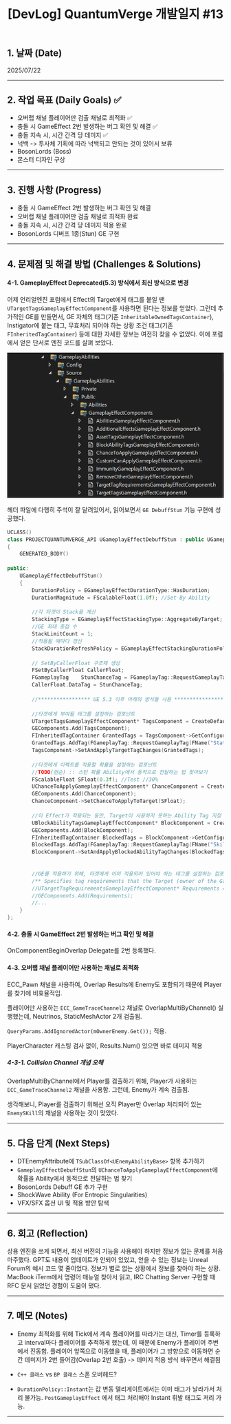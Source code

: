 ﻿---
title: "[DevLog] QuantumVerge 개발일지 #13"
excerpt: QuantumVerge 개발일지
categories:
  - DevLog
tags:
  - 개발일지
  - QuantumVerge
  - UnrealEngine
---
## 1. 날짜 (Date)

2025/07/22

---

## 2. 작업 목표 (Daily Goals) ✅

- 오버랩 채널 플레이어만 검출 채널로 최적화 ✅
- 충돌 시 GameEffect 2번 발생하는 버그 확인 및 해결 ✅
- 충돌 지속 시, 시간 간격 당 데미지 ✅
- 넉백 -> 투사체 기획에 따라 넉백되고 안되는 것이 있어서 보류
- BosonLords (Boss) 
- 몬스터 디자인 구상

---

## 3. 진행 사항 (Progress)

- 충돌 시 GameEffect 2번 발생하는 버그 확인 및 해결
- 오버랩 채널 플레이어만 검출 채널로 최적화 완료
- 충돌 지속 시, 시간 간격 당 데미지 적용 완료
- BosonLords 디버프 1종(Stun) GE 구현

---

## 4. 문제점 및 해결 방법 (Challenges & Solutions)

#### 4-1. GameplayEffect Deprecated(5.3) 방식에서 최신 방식으로 변경

어제 언리얼엔진 포럼에서 Effect의 Target에게 태그를 붙일 땐 `UTargetTagsGameplayEffectComponent`를 사용하면 된다는 정보를 얻었다. 그런데 추가적인 GE를 만들면서, GE 자체의 태그(기존 `InheritableOwnedTagsContainer`), Instigator에 붙는 태그, 무효처리 되어야 하는 상황 조건 태그(기존 `FInheritedTagContainer`) 등에 대한 자세한 정보는 여전히 찾을 수 없었다. 이에 포럼에서 얻은 단서로 엔진 코드를 살펴 보았다.

![GEComponentAfterEngineVer5.3](https://raw.githubusercontent.com/Hyun-Soon/Hyun-Soon.github.io/refs/heads/main/_posts/asset/DevLog/GEComponentAfter_ver_5_3.png)

헤더 파일에 다행히 주석이 잘 달려있어서, 읽어보면서 `GE DebuffStun` 기능 구현에 성공했다.

```c++
UCLASS()
class PROJECTQUANTUMVERGE_API UGameplayEffectDebuffStun : public UGameplayEffectBase
{
	GENERATED_BODY()
	
public:
    UGameplayEffectDebuffStun()
    {
        DurationPolicy = EGameplayEffectDurationType::HasDuration;
        DurationMagnitude = FScalableFloat(1.0f); //Set By Ability

        //각 타겟이 Stack을 계산
        StackingType = EGameplayEffectStackingType::AggregateByTarget;
        //GE 최대 중첩 수
        StackLimitCount = 1;
        //적용될 때마다 갱신
        StackDurationRefreshPolicy = EGameplayEffectStackingDurationPolicy::RefreshOnSuccessfulApplication;

        // SetByCallerFloat 구조체 생성
        FSetByCallerFloat CallerFloat;
        FGameplayTag    StunChanceTag = FGameplayTag::RequestGameplayTag("Data.StunChance");
        CallerFloat.DataTag = StunChanceTag;

        //***************** UE 5.3 이후 아래의 방식들 사용 *****************

        //타겟에게 부여될 태그를 설정하는 컴포넌트
        UTargetTagsGameplayEffectComponent* TagsComponent = CreateDefaultSubobject<UTargetTagsGameplayEffectComponent>(TEXT("TargetTagsComponent"));
        GEComponents.Add(TagsComponent);
        FInheritedTagContainer GrantedTags = TagsComponent->GetConfiguredTargetTagChanges();
        GrantedTags.AddTag(FGameplayTag::RequestGameplayTag(FName("State.Stunned")));
        TagsComponent->SetAndApplyTargetTagChanges(GrantedTags);

        //타겟에게 이펙트를 적용할 확률을 설정하는 컴포넌트
        //TODO(현순) :: 스턴 확률 Ability에서 동적으로 전달하는 법 찾아보기
        FScalableFloat SFloat(0.3f); //Test //30%
        UChanceToApplyGameplayEffectComponent* ChanceComponent = CreateDefaultSubobject<UChanceToApplyGameplayEffectComponent>(TEXT("ChanceComponent"));
        GEComponents.Add(ChanceComponent);
        ChanceComponent->SetChanceToApplyToTarget(SFloat);

        //이 Effect가 적용되는 동안, Target이 사용하지 못하는 Ability Tag 지정
        UBlockAbilityTagsGameplayEffectComponent* BlockComponent = CreateDefaultSubobject<UBlockAbilityTagsGameplayEffectComponent>(TEXT("BlockComponent"));
        GEComponents.Add(BlockComponent);
        FInheritedTagContainer BlockedTags = BlockComponent->GetConfiguredBlockedAbilityTagChanges();
        BlockedTags.AddTag(FGameplayTag::RequestGameplayTag(FName("Skill")));
        BlockComponent->SetAndApplyBlockedAbilityTagChanges(BlockedTags);


        //GE를 적용하기 위해, 타겟에게 이미 적용되어 있어야 하는 태그를 설정하는 컴포넌트
        /** Specifies tag requirements that the Target (owner of the Gameplay Effect) must have if this GE should apply or continue to execute */
        //UTargetTagRequirementsGameplayEffectComponent* Requirements = CreateDefaultSubobject<UTargetTagRequirementsGameplayEffectComponent>(TEXT("RequirementTagsComponent"));
        //GEComponents.Add(Requirements);
        //...
    }
};
```

#### 4-2. 충돌 시 GameEffect 2번 발생하는 버그 확인 및 해결

OnComponentBeginOverlap Delegate를 2번 등록했다.

#### 4-3. 오버랩 채널 플레이어만 사용하는 채널로 최적화

ECC_Pawn 채널을 사용하여, Overlap Results에 Enemy도 포함되기 때문에 Player를 찾기에 비효율적임.

플레이어만 사용하는 `ECC_GameTraceChannel2` 채널로 OverlapMultiByChannel() 실행했는데, Neutrinos, StaticMeshActor 2개 검출됨.

`QueryParams.AddIgnoredActor(mOwnerEnemy.Get());` 적용.

PlayerCharacter 캐스팅 검사 없이, Results.Num() 있으면 바로 데미지 적용

##### 4-3-1. Collision Channel 개념 오해

OverlapMultiByChannel에서 Player를 검출하기 위해, Player가 사용하는 `ECC_GameTraceChannel2` 채널을 사용함. 그런데, Enemy가 계속 검출됨.

생각해보니, Player를 검출하기 위해선 오직 Player만 Overlap 처리되어 있는 `EnemySKill`의 채널을 사용하는 것이 맞았다.


---

## 5. 다음 단계 (Next Steps)

- DTEnemyAttribute에 `TSubClassOf<UEnemyAbilityBase>` 항목 추가하기
- `GameplayEffectDebuffStun`의 `UChanceToApplyGameplayEffectComponent`에 확률을 Ability에서 동적으로 전달하는 법 찾기
- BosonLords Debuff GE 추가 구현
- ShockWave Ability (For Entropic Singularities)
- VFX/SFX 옵션 UI 및 적용 방안 탐색

---

## 6. 회고 (Reflection)

상용 엔진을 쓰게 되면서, 최신 버전의 기능을 사용해야 하지만 정보가 없는 문제를 처음 마주했다. GPT도 내용이 업데이트가 안되어 있었고, 얻을 수 있는 정보는 Unreal Forum의 예시 코드 몇 줄이었다. 정보가 별로 없는 상황에서 정보를 찾아야 하는 상황. MacBook iTerm에서 명령어 매뉴얼 찾아서 읽고, IRC Chatting Server 구현할 때 RFC 문서 읽었던 경험이 도움이 됐다.

---

## 7. 메모 (Notes)

- Enemy 최적화를 위해 Tick에서 계속 플레이어를 따라가는 대신, Timer를 등록하고 interval마다 플레이어를 추적하게 했는데, 이 때문에 Enemy가 플레이어 주변에서 진동함. 플레이어 앞쪽으로 이동했을 때, 플레이어가 그 방향으로 이동하면 순간 데미지가 2번 들어감(Overlap 2번 호출) -> 데미지 적용 방식 바꾸면서 해결됨

- `C++ 클래스` vs `BP 클래스` 스폰 오버헤드?

- `DurationPolicy::Instant`는 값 변동 델리게이트에서는 이미 태그가 날라가서 처리 불가능. `PostGameplayEffect` 에서 태그 처리해야 Instant 휘발 태그도 저리 가능.


---

